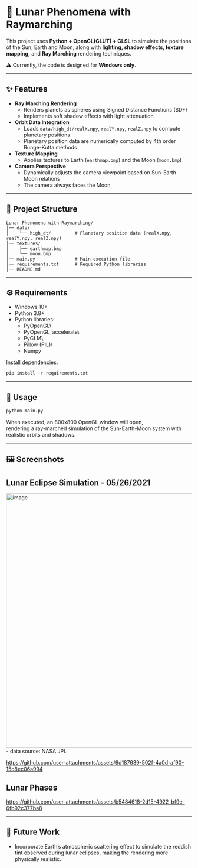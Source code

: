 # 🌙 Lunar Phenomena with Raymarching

 This project uses **Python + OpenGL(GLUT) + GLSL** to simulate the positions of the Sun, Earth and Moon, along with **lighting, shadow effects, texture mapping,** and **Ray Marching** rendering techniques.

⚠️ Currently, the code is designed for **Windows only**.

------------------------------------------------------------------------

## ✨ Features
-   **Ray Marching Rendering**
    -   Renders planets as spheres using Signed Distance Functions
        (SDF)
    -   Implements soft shadow effects with light attenuation
-   **Orbit Data Integration**
    -   Loads `data/high_dt/realX.npy`, `realY.npy`, `realZ.npy` to
        compute planetary positions
    -   Planetary position data are numerically computed by 4th order Runge-Kutta methods
-   **Texture Mapping**
    -   Applies textures to Earth (`earthmap.bmp`) and the Moon
        (`moon.bmp`)
-   **Camera Perspective**
    -   Dynamically adjusts the camera viewpoint based on
        Sun-Earth-Moon relations
    -   The camera always faces the Moon
 
-----------------------------------------------------------------------------------------

## 📂 Project Structure
    Lunar-Phenomena-with-Raymarching/
    │── data/
    │    └── high_dt/         # Planetary position data (realX.npy, realY.npy, realZ.npy)
    │── textures/
    │    ├── earthmap.bmp
    │    └── moon.bmp
    │── main.py               # Main execution file
    │── requirements.txt      # Required Python libraries
    │── README.md


---------------------------------------------------------------------------------------

## ⚙️ Requirements

-   Windows 10+
-   Python 3.8+
-   Python libraries:
    -   PyOpenGL\
    -   PyOpenGL_accelerate\
    -   PyGLM\
    -   Pillow (PIL)\
    -   Numpy

Install dependencies:

``` bash
pip install -r requirements.txt
```

------------------------------------------------------------------------

## 🚀 Usage

``` bash
python main.py
```

When executed, an 800x800 OpenGL window will open,\
rendering a ray-marched simulation of the Sun-Earth-Moon system with
realistic orbits and shadows.

------------------------------------------------------------------------

## 🖼️ Screenshots

## Lunar Eclipse Simulation - 05/26/2021
<img width="844" height="689" alt="image" src="https://github.com/user-attachments/assets/78f31968-ca3e-453d-9f33-61295eb179ea" />
- data source: NASA JPL

https://github.com/user-attachments/assets/9d187639-502f-4a0d-af90-15d8ec06a994


## Lunar Phases

https://github.com/user-attachments/assets/b5484618-2d15-4922-bf9e-6fb92c377ba8

------------------------------------------------------------------------


## 🔮 Future Work

-  Incorporate Earth’s atmospheric scattering effect to simulate the reddish tint observed during lunar eclipses, making the rendering more physically realistic.
